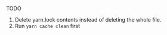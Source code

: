 TODO
1. Delete yarn.lock contents instead of deleting the whole file.
1. Run `yarn cache clean` first
